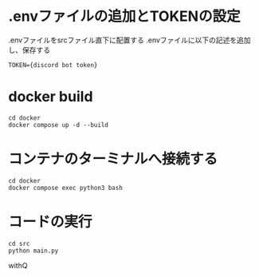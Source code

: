 # .envファイルの追加とTOKENの設定

.envファイルをsrcファイル直下に配置する
.envファイルに以下の記述を追加し、保存する

```
TOKEN={discord bot token}
```

# docker build

```
cd docker
docker compose up -d --build
```

# コンテナのターミナルへ接続する

```
cd docker
docker compose exec python3 bash
```

# コードの実行

```
cd src
python main.py
```

withQ